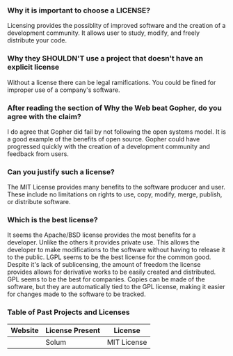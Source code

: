 ### Why it is important to choose a LICENSE?
Licensing provides the possiblity of improved software and the creation of a development community. It allows user to study, modify, and freely distribute your code.

### Why they SHOULDN'T use a project that doesn't have an explicit license
Without a license there can be legal ramifications. You could be fined for improper use of a company's software. 

### After reading the section of Why the Web beat Gopher, do you agree with the claim?
I do agree that Gopher did fail by not following the open systems model. It is a good example of the benefits of open source. Gopher could have progressed quickly with the creation of a development community and feedback from users.

### Can you justify such a license?
The MIT License provides many benefits to the software producer and user. These include no limitations on rights to use, copy, modify, merge, publish, or distribute software.

### Which is the best license?
It seems the Apache/BSD license provides the most benefits for a developer. Unlike the others it provides private use. This allows the developer to make modifications to the software without having to release it to the public. LGPL seems to be the best license for the common good. Despite it's lack of sublicensing, the amount of freedom the license provides allows for derivative works to be easily created and distributed. GPL seems to be the best for companies. Copies can be made of the software, but they are automatically tied to the GPL license, making it easier for changes made to the software to be tracked.

### Table of Past Projects and Licenses
|   Website      |   License Present     |    License    |
| -------------  |-------------          | ------------- |
|                |    Solum              | MIT License   |

